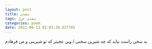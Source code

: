 ```yaml
---
layout: post
title: سعدی
tags: سعدی غزل
categories: poem
date: 2022-06-13 02:03:28.827785
---
```


به سخن راست نیاید که چه شیرین سخنی / وین عجبتر که تو شیرینی و من فرهادم